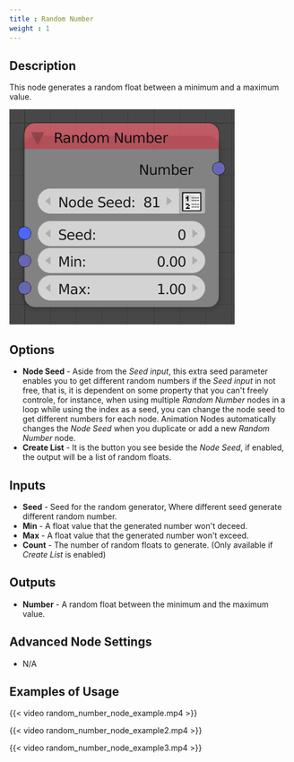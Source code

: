 ```yaml
---
title : Random Number
weight : 1
---
```


## Description

This node generates a random float between a minimum and a maximum
value.

![image](random_number_node.png)

## Options

  - **Node Seed** - Aside from the *Seed input*, this extra seed
    parameter enables you to get different random numbers if the *Seed
    input* in not free, that is, it is dependent on some property that
    you can't freely controle, for instance, when using multiple *Random
    Number* nodes in a loop while using the index as a seed, you can
    change the node seed to get different numbers for each node.
    Animation Nodes automatically changes the *Node Seed* when you
    duplicate or add a new *Random Number* node.
  - **Create List** - It is the button you see beside the *Node Seed*,
    if enabled, the output will be a list of random floats.

## Inputs

  - **Seed** - Seed for the random generator, Where different seed
    generate different random number.
  - **Min** - A float value that the generated number won't deceed.
  - **Max** - A float value that the generated number won't exceed.
  - **Count** - The number of random floats to generate. (Only available
    if *Create List* is enabled)

## Outputs

  - **Number** - A random float between the minimum and the maximum
    value.

## Advanced Node Settings

  - N/A

## Examples of Usage

{{< video random_number_node_example.mp4 >}}

{{< video random_number_node_example2.mp4 >}}

{{< video random_number_node_example3.mp4 >}}
